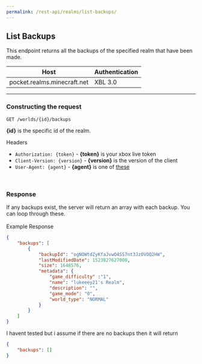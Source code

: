 ```yaml
---
permalink: /rest-api/realms/list-backups/
---
```

## List Backups
This endpoint returns all the backups of the specified realm that have been made.

| Host                        | Authentication |
| --------------------------- | -------------- |
| pocket.realms.minecraft.net | XBL 3.0        |

---

### Constructing the request
```
GET /worlds/{id}/backups
```

**{id}** is the specific id of the realm.   

Headers  
* `Authorization: {token}`    - **{token}** is your xbox live token  
* `Client-Version: {version}` - **{version}** is the version of the client
* `User-Agent: {agent}`       - **{agent}** is one of [these](../#user-agents)

<br>

### Response
If any backups exist, the server will return an array with each backup. You can loop through these.  
<br>
Example Response
```json
{
    "backups": [
        {
            "backupId": "ogNOWtdZyKfaJvwO4SS7nt3JzOVOQ2HW",
            "lastModifiedDate": 1523827627000,
            "size": 1648576,
            "metadata": {
                "game_difficulty" :"1",
                "name": "lukeeey21's Realm",
                "description": "",
                "game_mode": "0",
                "world_type": "NORMAL"
            }
        }
    ]
}
```

I havent tested but i assume if there are no backups then it will return
```json
{
    "backups": []
}
```
